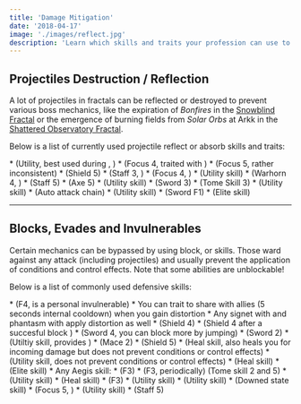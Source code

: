 ```yaml
---
title: 'Damage Mitigation'
date: '2018-04-17'
image: './images/reflect.jpg'
description: 'Learn which skills and traits your profession can use to avoid damaging mechanics.'
---
```


## Projectiles Destruction / Reflection

A lot of projectiles in fractals can be reflected or destroyed to prevent various boss mechanics, like the expiration of _Bonfires_ in the [Snowblind Fractal](https://discretize.eu/fractals/snowblind) or the emergence of burning fields from _Solar Orbs_ at Arkk in the [Shattered Observatory Fractal](https://discretize.eu/fractals/shattered-observatory).

Below is a list of currently used projectile reflect or absorb skills and traits:

<Grid>
<GridItem sm="4">
<Card theme="mesmer" title="Mesmer">
* <Skill id="10302"/> <Specialization disableText name="mesmer"/>   
(Utility, best used during <Skill id="29830" disableText/>, <Specialization disableText name="chronomancer" />)
* <Skill id="10186"/> <Specialization disableText name="mesmer"/>  
(Focus 4, traited with <Trait id="751" disableText/>)
* <Skill id="10282"/> <Specialization disableText name="mesmer"/>   
(Focus 5, rather inconsistent)
* <Skill id="30643"/> <Specialization disableText name="chronomancer"/>  
(Shield 5) 
</Card>
</GridItem>

<GridItem sm="4">
<Card theme="elementalist" title="Elementalist">
* <Skill id="5685"/> <Specialization disableText name="elementalist"/>  
(Staff 3, <Skill id="5495" disableText/>)
* <Skill id="5530"/> <Specialization disableText name="elementalist"/>  
(Focus 4, <Skill id="5494" disableText/>)
* <Skill id="30432"/> <Specialization disableText name="tempest"/>  
(Utility skill)
* <Skill id="29453"/> <Specialization disableText name="tempest"/>  
(Warhorn 4, <Skill id="5495" disableText/>)
</Card>
</GridItem>

<GridItem sm="4">
<Card theme="ranger" title="Ranger">
* <Skill id="31496"/> <Specialization disableText name="druid"/>  
(Staff 5)
* <Skill id="12639"/> <Specialization disableText name="ranger"/>  
(Axe 5)
</Card>
</GridItem>

<GridItem sm="4">
<Card theme="guardian" title="Guardian">
* <Skill id="9251"/> <Specialization disableText name="guardian"/>  
(Utility skill)
* <Skill id="9107"/> <Specialization disableText name="guardian"/>  
(Sword 3)
* <Skill id="42259"/> <Specialization disableText name="firebrand"/>  
(Tome Skill 3) 
</Card>
</GridItem>

<GridItem sm="4">
<Card theme="thief" title="Thief">
* <Skill id="14184"/> <Specialization disableText name="thief"/>  
(Utility skill)
* <Skill id="30434"/> <Specialization disableText name="daredevil"/>  
(Auto attack chain)
</Card>
</GridItem>

<GridItem sm="4">
<Card theme="warrior" title="Warrior">
* <Skill id="30074"/> <Specialization disableText name="berserker"/>  
(Utility skill)
* <Skill id="30682"/> <Specialization disableText name="berserker"/>  
(Sword F1)
* <Skill id="45333"/> <Specialization disableText name="spellbreaker"/>  
(Elite skill)
</Card>
</GridItem>

</Grid>

---

## Blocks, Evades and Invulnerables

Certain mechanics can be bypassed by using block, <Effect name="invulnerability"/> or <Boon name="aegis"/> skills. Those ward against any attack (including projectiles) and usually prevent the application of conditions and control effects. Note that some abilities are unblockable!

Below is a list of commonly used defensive skills:

<Grid>

<GridItem sm="4">
<Card theme="mesmer" title="Mesmer">
* <Skill id="10192"/> <Specialization disableText name="mesmer"/>  
   (F4, is a personal invulnerable)
    * You can trait <Trait id="1852"/> to share <Boon name="aegis" disableText/> with allies (5 seconds internal cooldown) when you gain distortion
    * Any signet with <Trait id="713"/> and phantasm with <Trait id="1866"/> apply distortion as well
* <Skill id="30769"/> <Specialization disableText name="chronomancer"/>  
(Shield 4)
* <Skill id="29649"/> <Specialization disableText name="chronomancer"/>  
(Shield 4 after a succesful block )
* <Skill id="10280"/> <Specialization disableText name="mesmer"/>  
(Sword 4, you can block more by jumping)
* <Skill id="10334"/> <Specialization disableText name="mesmer"/>   
(Sword 2)
* <Skill id="29526"/> <Specialization disableText name="chronomancer"/>  
(Utiltiy skill, provides <Boon name="aegis" disableText/>)
</Card>
</GridItem>

<GridItem sm="4">
<Card theme="warrior" title="Warrior">
* <Skill id="14507"/> <Specialization disableText name="warrior"/>  
(Mace 2)
* <Skill id="14362"/> <Specialization disableText name="warrior"/>   
(Shield 5)
* <Skill id="21815"/> <Specialization disableText name="warrior"/>  
(Heal skill, also heals you for incoming damage but does not prevent conditions or control effects)
* <Skill id="14392"/> <Specialization disableText name="warrior"/>  
(Utility skill, does not prevent conditions or control effects)
</Card>
</GridItem>

<GridItem sm="4">
<Card theme="guardian" title="Guardian">
* <Skill id="9102"/> <Specialization disableText name="guardian"/>  
(Heal skill)
* <Skill id="9154"/> <Specialization disableText name="guardian"/>  
(Elite skill)
* Any Aegis skill:
    * <Skill id="9118"/> <Specialization disableText name="guardian"/>  
    (F3)
    * <Skill id="42259"/> <Specialization disableText name="firebrand"/>  
    (F3, periodically)  
    (Tome skill 2 and 5)
    * <Skill id="9084"/> <Specialization disableText name="guardian"/>  
    (Utility skill)
    * <Skill id="41475"/> <Specialization disableText name="firebrand"/>  
    (Heal skill)
    * <Skill id="30029"/> <Specialization disableText name="dragonhunter"/>  
(F3)
</Card>
</GridItem>

<GridItem sm="4">
<Card theme="elementalist" title="Elementalist">
* <Skill id="5641"/> <Specialization disableText name="elementalist"/>  
(Utility skill)
* <Skill id="5554"/> <Specialization disableText name="elementalist"/>  
(Utility skill)
* <Skill id="5564"/> <Specialization disableText name="elementalist"/>  
(Downed state skill)
* <Skill id="5521"/> <Specialization disableText name="elementalist"/>  
(Focus 5, <Skill id="5495" disableText/>)
</Card>
</GridItem>

<GridItem sm="4">
<Card theme="thief" title="Thief">
* <Skill id="30661"/> <Specialization disableText name="daredevil"/>  
(Utility skill)
* <Skill id="30597"/> <Specialization disableText name="daredevil"/>  
(Staff 5)
</Card>
</GridItem>

</Grid>
